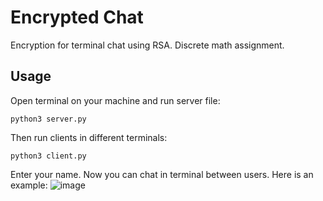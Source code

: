 # Encrypted Chat
Encryption for terminal chat using RSA. Discrete math assignment.

## Usage
Open terminal on your machine and run server file:
```
python3 server.py
```

Then run clients in different terminals:
```
python3 client.py
```
Enter your name. Now you can chat in terminal between users.
Here is an example:
![image](https://user-images.githubusercontent.com/91616521/166150842-083afefe-eb50-43bd-a1cb-f330fbf1ff77.png)
